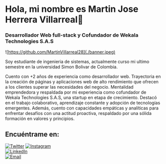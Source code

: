 # Hola, mi nombre es Martin Jose Herrera Villarreal👋

### Desarrollador Web full-stack y Cofundador de Wekala Technologies S.A.S

![https://github.com/MartinVillarreal28](./banner.jpeg)

Soy estudiante de ingenieria de sistemas, actualmente curso mi ultimo semestre en la universidad Simon Bolivar de Colombia.

Cuento con +2 años de experiencia como desarrollador web. Trayectoria en la creación de páginas y aplicaciones web de alto rendimiento que ofrecen a los clientes superar las necesidades del negocio. Mentalidad emprendedora y respaldada por mi experiencia como cofundador de Wekala Technologies S.A.S, una startup en etapa de crecimiento. Destacó en el trabajo colaborativo, aprendizaje constante y adopción de tecnologías emergentes. Además, cuento con capacidades empáticas y analíticas para enfrentar desafíos con una actitud proactiva, respaldado por una sólida formación en valores y principios.

## Encuéntrame en:

[![Twitter](https://img.shields.io/badge/Twitter-@martinhv28-1DA1F2?style=for-the-badge&logo=twitter&logoColor=white&labelColor=101010)](https://x.com/martinhv28)
[![Instagram](https://img.shields.io/badge/Instagram-@martinvillarreal28-E4405F?style=for-the-badge&logo=instagram&logoColor=white&labelColor=101010)](https://www.instagram.com/martin_villarreal28/)
</br>
[![LinkedIn](https://img.shields.io/badge/LinkedIn-Martin_Herrera-0077B5?style=for-the-badge&logo=linkedin&logoColor=white&labelColor=101010)](https://www.linkedin.com/in/martin-herrera-v/)
</br>
[![Email](https://img.shields.io/badge/martin.herrera@wearewekala.com-email_personal_-D14836?style=for-the-badge&logo=gmail&logoColor=white&labelColor=101010)](mailto:martin.herrera@wearewekala.com)
</br>
